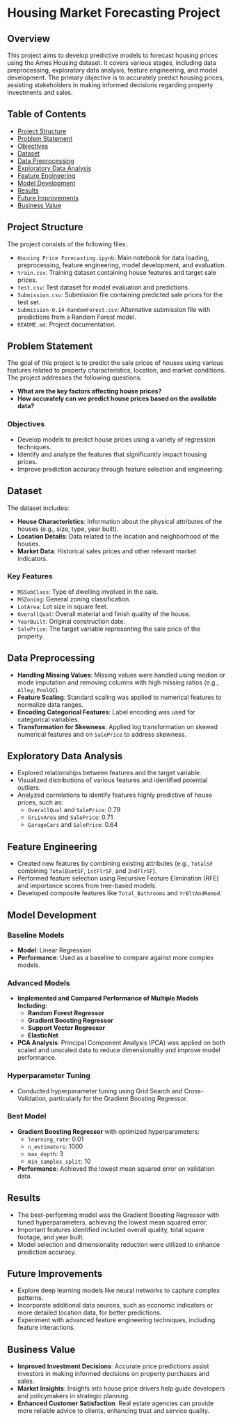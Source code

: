 # Housing Market Forecasting Project

## Overview
This project aims to develop predictive models to forecast housing prices using the Ames Housing dataset. It covers various stages, including data preprocessing, exploratory data analysis, feature engineering, and model development. The primary objective is to accurately predict housing prices, assisting stakeholders in making informed decisions regarding property investments and sales.

## Table of Contents
- [Project Structure](#project-structure)
- [Problem Statement](#problem-statement)
- [Objectives](#objectives)
- [Dataset](#dataset)
- [Data Preprocessing](#data-preprocessing)
- [Exploratory Data Analysis](#exploratory-data-analysis)
- [Feature Engineering](#feature-engineering)
- [Model Development](#model-development)
- [Results](#results)
- [Future Improvements](#future-improvements)
- [Business Value](#business-value)

## Project Structure
The project consists of the following files:
- `Housing Price Forecasting.ipynb`: Main notebook for data loading, preprocessing, feature engineering, model development, and evaluation.
- `train.csv`: Training dataset containing house features and target sale prices.
- `test.csv`: Test dataset for model evaluation and predictions.
- `Submission.csv`: Submission file containing predicted sale prices for the test set.
- `Submission-0.14-RandomForest.csv`: Alternative submission file with predictions from a Random Forest model.
- `README.md`: Project documentation.

## Problem Statement
The goal of this project is to predict the sale prices of houses using various features related to property characteristics, location, and market conditions. The project addresses the following questions:
- **What are the key factors affecting house prices?**
- **How accurately can we predict house prices based on the available data?**

### Objectives
- Develop models to predict house prices using a variety of regression techniques.
- Identify and analyze the features that significantly impact housing prices.
- Improve prediction accuracy through feature selection and engineering.

## Dataset
The dataset includes:
- **House Characteristics**: Information about the physical attributes of the houses (e.g., size, type, year built).
- **Location Details**: Data related to the location and neighborhood of the houses.
- **Market Data**: Historical sales prices and other relevant market indicators.

### Key Features
- `MSSubClass`: Type of dwelling involved in the sale.
- `MSZoning`: General zoning classification.
- `LotArea`: Lot size in square feet.
- `OverallQual`: Overall material and finish quality of the house.
- `YearBuilt`: Original construction date.
- `SalePrice`: The target variable representing the sale price of the property.

## Data Preprocessing
- **Handling Missing Values**: Missing values were handled using median or mode imputation and removing columns with high missing ratios (e.g., `Alley`, `PoolQC`).
- **Feature Scaling**: Standard scaling was applied to numerical features to normalize data ranges.
- **Encoding Categorical Features**: Label encoding was used for categorical variables.
- **Transformation for Skewness**: Applied log transformation on skewed numerical features and on `SalePrice` to address skewness.

## Exploratory Data Analysis
- Explored relationships between features and the target variable.
- Visualized distributions of various features and identified potential outliers.
- Analyzed correlations to identify features highly predictive of house prices, such as:
  - `OverallQual` and `SalePrice`: 0.79
  - `GrLivArea` and `SalePrice`: 0.71
  - `GarageCars` and `SalePrice`: 0.64

## Feature Engineering
- Created new features by combining existing attributes (e.g., `TotalSF` combining `TotalBsmtSF`, `1stFlrSF`, and `2ndFlrSF`).
- Performed feature selection using Recursive Feature Elimination (RFE) and importance scores from tree-based models.
- Developed composite features like `Total_Bathrooms` and `YrBltAndRemod`.

## Model Development
### Baseline Models
- **Model**: Linear Regression
- **Performance**: Used as a baseline to compare against more complex models.

### Advanced Models
- **Implemented and Compared Performance of Multiple Models Including:**
  - **Random Forest Regressor**
  - **Gradient Boosting Regressor**
  - **Support Vector Regressor**
  - **ElasticNet**
- **PCA Analysis**: Principal Component Analysis (PCA) was applied on both scaled and unscaled data to reduce dimensionality and improve model performance.

### Hyperparameter Tuning
- Conducted hyperparameter tuning using Grid Search and Cross-Validation, particularly for the Gradient Boosting Regressor.

### Best Model
- **Gradient Boosting Regressor** with optimized hyperparameters:
  - `learning_rate`: 0.01
  - `n_estimators`: 1000
  - `max_depth`: 3
  - `min_samples_split`: 10
- **Performance**: Achieved the lowest mean squared error on validation data.

## Results
- The best-performing model was the Gradient Boosting Regressor with tuned hyperparameters, achieving the lowest mean squared error.
- Important features identified included overall quality, total square footage, and year built.
- Model selection and dimensionality reduction were utilized to enhance prediction accuracy.

## Future Improvements
- Explore deep learning models like neural networks to capture complex patterns.
- Incorporate additional data sources, such as economic indicators or more detailed location data, for better predictions.
- Experiment with advanced feature engineering techniques, including feature interactions.

## Business Value
- **Improved Investment Decisions**: Accurate price predictions assist investors in making informed decisions on property purchases and sales.
- **Market Insights**: Insights into house price drivers help guide developers and policymakers in strategic planning.
- **Enhanced Customer Satisfaction**: Real estate agencies can provide more reliable advice to clients, enhancing trust and service quality.
